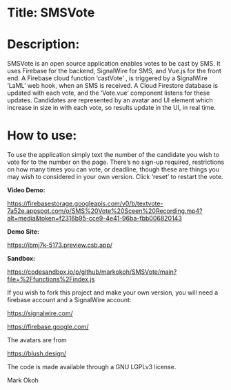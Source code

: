 <!-- @format -->

# Title: SMSVote

# Description:

SMSVote is an open source application enables votes to be cast by SMS. It uses Firebase for the backend, SignalWire for SMS, and Vue.js for the front end. A Firebase cloud function ‘castVote’ , is triggered by a SignalWire ‘LaML’ web hook, when an SMS is received. A Cloud Firestore database is updated with each vote, and the ‘Vote.vue’ component listens for these updates. Candidates are represented by an avatar and UI element which increase in size in with each vote, so results update in the UI, in real time.

# How to use:

To use the application simply text the number of the candidate you wish to vote for to the number on the page. There’s no sign-up required, restrictions on how many times you can vote, or deadline, though these are things you may wish to considered in your own version. Click ‘reset’ to restart the vote.

**Video Demo:**

https://firebasestorage.googleapis.com/v0/b/textvote-7a52e.appspot.com/o/SMS%20Vote%20Sceen%20Recording.mp4?alt=media&token=f2316b95-cce9-4e41-96ba-fbb006820143

**Demo Site:**

https://jbmj7k-5173.preview.csb.app/

**Sandbox:**

https://codesandbox.io/p/github/markokoh/SMSVote/main?file=%2Ffunctions%2Findex.js

If you wish to fork this project and make your own version, you will need a firebase account and a SignalWire account:

https://signalwire.com/

https://firebase.google.com/

The avatars are from

https://blush.design/

The code is made available through a GNU LGPLv3 license.

Mark Okoh
